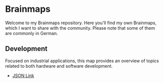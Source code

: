 # Brainmaps

Welcome to my Brainmaps repository. Here you'll find my own Brainmaps, which I want to share with the community. Please note that some of them are commonly in German.

## Development

Focused on industrial applications, this map provides an overview of topics related to both hardware and software development.

- [JSON Link](https://raw.githubusercontent.com/mgiesen/Brainmaps/main/Development/development.json)
